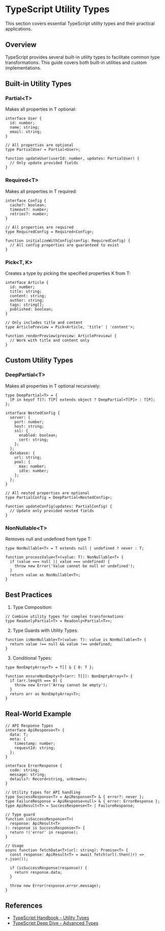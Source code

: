 # TypeScript Utility Types

This section covers essential TypeScript utility types and their practical applications.

## Overview

TypeScript provides several built-in utility types to facilitate common type transformations. This guide covers both built-in utilities and custom implementations.

## Built-in Utility Types

### Partial\<T\>

Makes all properties in T optional:

```typescript:preview
interface User {
  id: number;
  name: string;
  email: string;
}

// All properties are optional
type PartialUser = Partial<User>;

function updateUser(userId: number, updates: PartialUser) {
  // Only update provided fields
}
```

### Required\<T>

Makes all properties in T required:

```typescript:preview
interface Config {
  cache?: boolean;
  timeout?: number;
  retries?: number;
}

// All properties are required
type RequiredConfig = Required<Config>;

function initializeWithConfig(config: RequiredConfig) {
  // All config properties are guaranteed to exist
}
```

### Pick\<T, K>

Creates a type by picking the specified properties K from T:

```typescript:preview
interface Article {
  id: number;
  title: string;
  content: string;
  author: string;
  tags: string[];
  published: boolean;
}

// Only includes title and content
type ArticlePreview = Pick<Article, 'title' | 'content'>;

function renderPreview(preview: ArticlePreview) {
  // Work with title and content only
}
```

## Custom Utility Types

### DeepPartial\<T>

Makes all properties in T optional recursively:

```typescript:preview
type DeepPartial<T> = {
  [P in keyof T]?: T[P] extends object ? DeepPartial<T[P]> : T[P];
};

interface NestedConfig {
  server: {
    port: number;
    host: string;
    ssl: {
      enabled: boolean;
      cert: string;
    };
  };
  database: {
    url: string;
    pool: {
      max: number;
      idle: number;
    };
  };
}

// All nested properties are optional
type PartialConfig = DeepPartial<NestedConfig>;

function updateConfig(updates: PartialConfig) {
  // Update only provided nested fields
}
```

### NonNullable\<T>

Removes null and undefined from type T:

```typescript:preview
type NonNullable<T> = T extends null | undefined ? never : T;

function processValue<T>(value: T): NonNullable<T> {
  if (value === null || value === undefined) {
    throw new Error('Value cannot be null or undefined');
  }
  return value as NonNullable<T>;
}
```

## Best Practices

1. Type Composition:

```typescript:preview
// Combine utility types for complex transformations
type ReadonlyPartial<T> = Readonly<Partial<T>>;
```

2. Type Guards with Utility Types:

```typescript:preview
function isNonNullable<T>(value: T): value is NonNullable<T> {
  return value !== null && value !== undefined;
}
```

3. Conditional Types:

```typescript:preview
type NonEmptyArray<T> = T[] & { 0: T };

function ensureNonEmpty<T>(arr: T[]): NonEmptyArray<T> {
  if (arr.length === 0) {
    throw new Error('Array cannot be empty');
  }
  return arr as NonEmptyArray<T>;
}
```

## Real-World Example

```typescript:preview
// API Response Types
interface ApiResponse<T> {
  data: T;
  meta: {
    timestamp: number;
    requestId: string;
  };
}

interface ErrorResponse {
  code: string;
  message: string;
  details?: Record<string, unknown>;
}

// Utility types for API handling
type SuccessResponse<T> = ApiResponse<T> & { error?: never };
type FailureResponse = ApiResponse<null> & { error: ErrorResponse };
type ApiResult<T> = SuccessResponse<T> | FailureResponse;

// Type guard
function isSuccessResponse<T>(
  response: ApiResult<T>
): response is SuccessResponse<T> {
  return !('error' in response);
}

// Usage
async function fetchData<T>(url: string): Promise<T> {
  const response: ApiResult<T> = await fetch(url).then((r) => r.json());

  if (isSuccessResponse(response)) {
    return response.data;
  }

  throw new Error(response.error.message);
}
```

## References

- [TypeScript Handbook - Utility Types](https://www.typescriptlang.org/docs/handbook/utility-types.html)
- [TypeScript Deep Dive - Advanced Types](https://basarat.gitbook.io/typescript/type-system/advanced-types)
